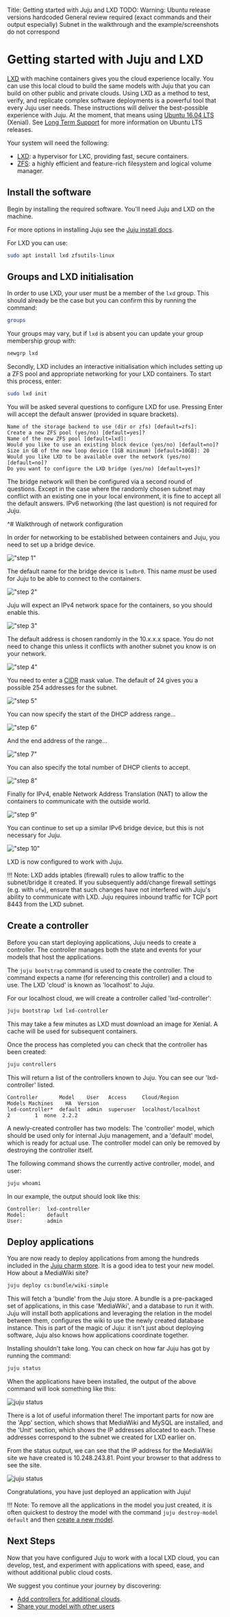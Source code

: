 Title: Getting started with Juju and LXD
TODO:  Warning: Ubuntu release versions hardcoded
       General review required (exact commands and their output especially)
       Subnet in the walkthrough and the example/screenshots do not correspond

# Getting started with Juju and LXD

[LXD][lxd-upstream] with machine containers gives you the cloud experience
locally. You can use this local cloud to build the same models with Juju that
you can build on other public and private clouds. Using LXD as a method to
test, verify, and replicate complex software deployments is a powerful tool
that every Juju user needs. These instructions will deliver the best-possible
experience with Juju. At the moment, that means using
[Ubuntu 16.04 LTS][Xenial-download] (Xenial). See
[Long Term Support][long-term-support] for more information on Ubuntu LTS
releases.

Your system will need the following:

- [LXD][lxd-upstream]: a hypervisor for LXC, providing fast, secure containers.
- [ZFS][ZFS-wiki]: a highly efficient and feature-rich filesystem and logical
  volume manager.


## Install the software

Begin by installing the required software. You'll need Juju and LXD on the
machine.

For more options in installing Juju see the [Juju install docs][install].

For LXD you can use:

```bash
sudo apt install lxd zfsutils-linux
```

## Groups and LXD initialisation

In order to use LXD, your user must be a member of the `lxd` group.  This
should already be the case but you can confirm this by running the command:

```bash
groups
```

Your groups may vary, but if `lxd` is absent you can update your group
membership group with:

```bash
newgrp lxd
```

Secondly, LXD includes an interactive initialisation which includes setting up
a ZFS pool and appropriate networking for your LXD containers. To start this
process, enter:

```bash
sudo lxd init
```

You will be asked several questions to configure LXD for use. Pressing Enter
will accept the default answer (provided in square brackets).

```no-highlight
Name of the storage backend to use (dir or zfs) [default=zfs]:
Create a new ZFS pool (yes/no) [default=yes]?
Name of the new ZFS pool [default=lxd]:
Would you like to use an existing block device (yes/no) [default=no]?
Size in GB of the new loop device (1GB minimum) [default=10GB]: 20
Would you like LXD to be available over the network (yes/no) [default=no]?
Do you want to configure the LXD bridge (yes/no) [default=yes]?
```

The bridge network will then be configured via a second round of questions.
Except in the case where the randomly chosen subnet may conflict with an
existing one in your local environment, it is fine to accept all the default
answers. IPv6 networking (the last question) is not required for Juju.

^# Walkthrough of network configuration

   In order for networking to be established between containers and Juju, you
   need to set up a bridge device.

   !["step 1"](./media/juju-lxd-config001.png)

   The default name for the bridge device is `lxdbr0`. This name _must_ be used
   for Juju to be able to connect to the containers.

   !["step 2"](./media/juju-lxd-config002.png)

   Juju will expect an IPv4 network space for the containers, so you should
   enable this.

   !["step 3"](./media/juju-lxd-config003.png)

   The default address is chosen randomly in the 10.x.x.x space. You do not
   need to change this unless it conflicts with another subnet you know is on
   your network.

   !["step 4"](./media/juju-lxd-config004.png)

   You need to enter a [CIDR](https://tools.ietf.org/html/rfc4632) mask value.
   The default of 24 gives you a possible 254 addresses for the subnet.

   !["step 5"](./media/juju-lxd-config005.png)

   You can now specify the start of the DHCP address range...

   !["step 6"](./media/juju-lxd-config006.png)

   And the end address of the range...

   !["step 7"](./media/juju-lxd-config007.png)

   You can also specify the total number of DHCP clients to accept.

   !["step 8"](./media/juju-lxd-config008.png)

   Finally for IPv4, enable Network Address Translation (NAT) to allow the
   containers to communicate with the outside world.

   !["step 9"](./media/juju-lxd-config009.png)

   You can continue to set up a similar IPv6 bridge device, but this is not
   necessary for Juju.

   !["step 10"](./media/juju-lxd-config010.png)

LXD is now configured to work with Juju.

!!! Note:
    LXD adds iptables (firewall) rules to allow traffic to the
    subnet/bridge it created. If you subsequently add/change firewall settings
    (e.g. with `ufw`), ensure that such changes have not interfered with Juju's
    ability to communicate with LXD. Juju requires inbound traffic for TCP port
    8443 from the LXD subnet.

## Create a controller

Before you can start deploying applications, Juju needs to create a
controller. The controller manages both the state and events for your models
that host the applications.

The `juju bootstrap` command is used to create the controller. The command
expects a name (for referencing this controller) and a cloud to use. The LXD
'cloud' is known as 'localhost' to Juju.

For our localhost cloud, we will create a controller called 'lxd-controller':

```bash
juju bootstrap lxd lxd-controller
```

This may take a few minutes as LXD must download an image for Xenial. A cache
will be used for subsequent containers.

Once the process has completed you can check that the controller has been
created:

```bash
juju controllers
```

This will return a list of the controllers known to Juju. You can see our
'lxd-controller' listed.

```no-highlight
Controller       Model    User   Access     Cloud/Region         Models Machines    HA  Version
lxd-controller*  default  admin  superuser  localhost/localhost       2        1  none  2.2.2
```

A newly-created controller has two models: The 'controller' model, which should
be used only for internal Juju management, and a 'default' model, which is
ready for actual use. The controller model can only be removed by destroying
the controller itself.

The following command shows the currently active controller, model, and user:

```bash
juju whoami
```

In our example, the output should look like this:

```no-highlight
Controller:  lxd-controller
Model:       default
User:        admin
```

## Deploy applications

You are now ready to deploy applications from among the hundreds included in
the [Juju charm store][charm store]. It is a good idea to test your new model.
How about a MediaWiki site?

```bash
juju deploy cs:bundle/wiki-simple
```

This will fetch a 'bundle' from the Juju store. A bundle is a pre-packaged set
of applications, in this case 'MediaWiki', and a database to run it
with. Juju will install both applications and leveraging the relation in the
model between them, configures the wiki to use the newly created database
instance. This is part of the magic of Juju: it isn't just about deploying
software, Juju also knows how applications coordinate together.

Installing shouldn't take long. You can check on how far Juju has got by
running the command:

```bash
juju status
```

When the applications have been installed, the output of the above command will
look something like this:

![juju status](./media/tut-lxd-wiki-simple-status.png)

There is a lot of useful information there! The important parts for now are
the 'App' section, which shows that MediaWiki and MySQL are installed, and the
'Unit' section, which shows the IP addresses allocated to each. These addresses
correspond to the subnet we created for LXD earlier on.

From the status output, we can see that the IP address for the MediaWiki
site we have created is 10.248.243.81. Point your browser to that address
to see the site.

![juju status](./media/tut-lxd-wiki-simple-browser.png)

Congratulations, you have just deployed an application with Juju!

!!! Note: To remove all the applications in the model you just created, it is
often quickest to destroy the model with the command
`juju destroy-model default` and then [create a new model][models].


## Next Steps

Now that you have configured Juju to work with a local LXD cloud, you can
develop, test, and experiment with applications with speed, ease, and without
additional public cloud costs.

We suggest you continue your journey by discovering:

 - [Add controllers for additional clouds][tut-cloud].
 - [Share your model with other users][share]

[LXD-upstream]: https://linuxcontainers.org/lxd/ "LXD upstream"
[Xenial-download]: http://www.ubuntu.com/download/ "Xenial download"
[ZFS-wiki]: https://wiki.ubuntu.com/ZFS "ZFS Ubuntu wiki"
[charm store]: https://jujucharms.com "Juju Charm Store"
[charms]: ./charms.html
[clouds]: ./clouds.html  "Configuring Juju Clouds"
[concepts]: ./juju-concepts.html "Juju concepts"
[install]: ./reference-install.html
[keygen]: ./getting-started-keygen-win.html "How to generate an SSH key with Windows"
[long-term-support]: https://wiki.ubuntu.com/LTS "Long Term Support"
[models]: ./models.html
[share]: ./tut-users.html
[tut-cloud]: ./tut-google.html
